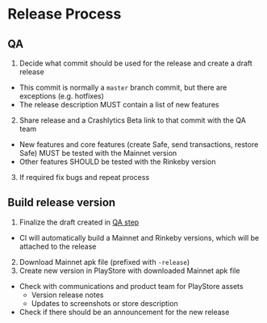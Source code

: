 # Release Process

## QA

1. Decide what commit should be used for the release and create a draft release
  - This commit is normally a `master` branch commit, but there are exceptions (e.g. hotfixes)
  - The release description MUST contain a list of new features
2. Share release and a Crashlytics Beta link to that commit with the QA team
  - New features and core features (create Safe, send transactions, restore Safe) MUST be tested with the Mainnet version
  - Other features SHOULD be tested with the Rinkeby version
3. If required fix bugs and repeat process

## Build release version
1. Finalize the draft created in [QA step](#qa)
  - CI will automatically build a Mainnet and Rinkeby versions, which will be attached to the release
2. Download Mainnet apk file (prefixed with `-release`)
3. Create new version in PlayStore with downloaded Mainnet apk file
  - Check with communications and product team for PlayStore assets
    - Version release notes
    - Updates to screenshots or store description
  - Check if there should be an announcement for the new release